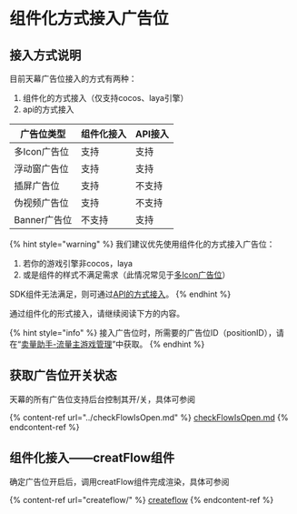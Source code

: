 # 组件化方式接入广告位

## 接入方式说明

目前天幕广告位接入的方式有两种：

1. 组件化的方式接入（仅支持cocos、laya引擎）
2. api的方式接入

| 广告位类型     | **组件化接入** | API接入 |
| --------- | --------- | ----- |
| 多Icon广告位  | 支持        | 支持    |
| 浮动窗广告位    | 支持        | 支持    |
| 插屏广告位     | 支持        | 不支持   |
| 伪视频广告位    | 支持        | 不支持   |
| Banner广告位 | 不支持       | 支持    |

{% hint style="warning" %}
我们建议优先使用组件化的方式接入广告位：

1. 若你的游戏引擎非cocos，laya
2. 或是组件的样式不满足需求（此情况常见于[多Icon广告位](createflow/more-icon.md)）

SDK组件无法满足，则可通过[API的方式接入](../api/)。
{% endhint %}

通过组件化的形式接入，请继续阅读下方的内容。

{% hint style="info" %}
接入广告位时，所需要的广告位ID（positionID），请在“[卖量助手-流量主游戏管理](../../../selling/main-features/flower-game-manage.md#guang-gao-wei-guan-li)”中获取。
{% endhint %}

## 获取广告位开关状态

天幕的所有广告位支持后台控制其开/关，具体可参阅

{% content-ref url="../checkFlowIsOpen.md" %}
[checkFlowIsOpen.md](../checkFlowIsOpen.md)
{% endcontent-ref %}

## 组件化接入——creatFlow组件

确定广告位开启后，调用creatFlow组件完成渲染，具体可参阅

{% content-ref url="createflow/" %}
[createflow](createflow/)
{% endcontent-ref %}

